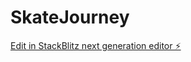 # SkateJourney

[Edit in StackBlitz next generation editor ⚡️](https://stackblitz.com/~/github.com/Drollaz/sb1-n8okimw3)
